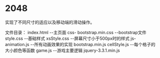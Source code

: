 # 2048
实现了不同尺寸的适应以及移动端的滑动操作。

文件目录：
index.html --主页面
css-
    bootstrap.min.css --bootstrap文件
    style.css --基础样式
    xsStyle.css --屏幕尺寸小于500px时的样式
js-
    animation.js --所有动画效果的实现
    bootstrap.min.js
    cellStyle.js --每个格子的大小颜色等函数
    game.js --游戏主要逻辑
    jquery-3.3.1.min.js
